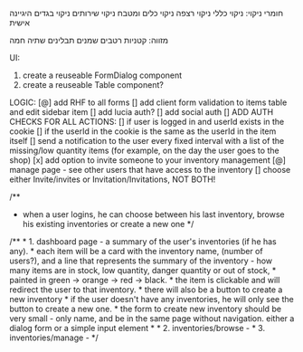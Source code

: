 חומרי ניקוי:
	ניקוי כללי
	ניקוי רצפה
	ניקוי כלים ומטבח
	ניקוי שירותים
	ניקוי בגדים
	היגיינה אישית

מזווה:
	קטניות
	רטבים
	שמנים
	תבלינים
	שתיה חמה

UI:
1. create a reuseable FormDialog component
2. create a reuseable Table component?

LOGIC:
[@] add RHF to all forms
[] add client form validation to items table and edit sidebar item
[] add lucia auth?
[] add social auth
[] ADD AUTH CHECKS FOR ALL ACTIONS:
	[] if user is logged in and userId exists in the cookie
	[] if the userId in the cookie is the same as the userId in the item itself
[] send a notification to the user every fixed interval with a list of the missing/low quantity items (for example, on the day the user goes to the shop)
[x] add option to invite someone to your inventory management
[@] manage page - see other users that have access to the inventory
[] choose either Invite/invites or Invitation/Invitations, NOT BOTH!

/**
 * when a user logins, he can choose between his last inventory, browse his existing inventories or create a new one
 */


/**
	* 1. dashboard page - a summary of the user's inventories (if he has any).
	* each item will be a card with the inventory name, (number of users?), and a line that represents the summary of the inventory - how many items are in stock, low quantity, danger quantity or out of stock,
	* painted in green -> orange -> red -> black.
	* the item is clickable and will redirect the user to that inventory.
	* there will also be a button to create a new inventory
	* if the user doesn't have any inventories, he will only see the button to create a new one.
	* the form to create new inventory should be very small - only name, and be in the same page without navigation. either a dialog form or a simple input element
	*
	* 2. inventories/browse -
	* 3. inventories/manage - 
 */
